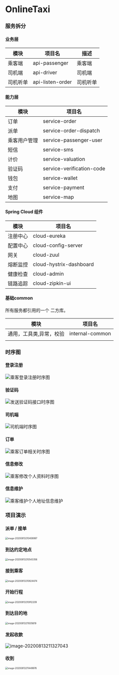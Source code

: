 # OnlineTaxi
### 服务拆分

#### 业务层

| 模块     | 项目名           | 描述     |
| -------- | ---------------- | -------- |
| 乘客端   | api-passenger    | 乘客端   |
| 司机端   | api-driver       | 司机端   |
| 司机听单 | api-listen-order | 司机听单 |

#### 能力层

| 模块         | 项目名                    |
| ------------ | ------------------------- |
| 订单         | service-order             |
| 派单         | service-order-dispatch    |
| 乘客用户管理 | service-passenger-user    |
| 短信         | service-sms               |
| 计价         | service-valuation         |
| 验证码       | service-verification-code |
| 钱包         | service-wallet            |
| 支付         | service-payment           |
| 地图         | service-map               |

#### Spring Cloud 组件

| 模块     | 项目名                  |
| -------- | ----------------------- |
| 注册中心 | cloud-eureka            |
| 配置中心 | cloud-config-server     |
| 网关     | cloud-zuul              |
| 熔断监控 | cloud-hystrix-dashboard |
| 健康检查 | cloud-admin             |
| 链路追踪 | cloud-zipkin-ui         |

#### 基础common

所有服务都引用的一个 二方库。

| 模块                    | 项目名          |
| ----------------------- | --------------- |
| 通用，工具类,异常，校验 | internal-common |
|                         |                 |

### 时序图

#### 登录注册

![乘客登录注册时序图](README/乘客登录注册时序图.png)

#### 验证码

![发送验证码接口时序图](README/发送验证码接口时序图.png)

#### 司机端

![司机端时序图](README/司机端时序图.png)

#### 订单

![乘客订单相关时序图](README/乘客订单相关时序图.png)

#### 信息修改

![乘客修改个人资料时序图](README/乘客修改个人资料时序图.png)

#### 信息维护

![乘客维护个人地址信息维护](README/乘客维护个人地址信息维护.png)

### 项目演示

#### 派单 / 接单

<img src="README/image-20200813210408997.png" alt="image-20200813210408997" style="zoom: 50%;" />

#### 到达约定地点

<img src="README/image-20200813210543356.png" alt="image-20200813210543356" style="zoom:50%;" />

#### 接到乘客

<img src="README/image-20200813210824474.png" alt="image-20200813210824474" style="zoom:50%;" />

#### 开始行程

<img src="README/image-20200813210912209.png" alt="image-20200813210912209" style="zoom:50%;" />

#### 到达目的地

<img src="README/image-20200813211005619.png" alt="image-20200813211005619" style="zoom:50%;" />

#### 发起收款

![image-20200813211327043](README/image-20200813211327043.png)

#### 收到

<img src="README/image-20200813211449976.png" alt="image-20200813211449976" style="zoom:50%;" />